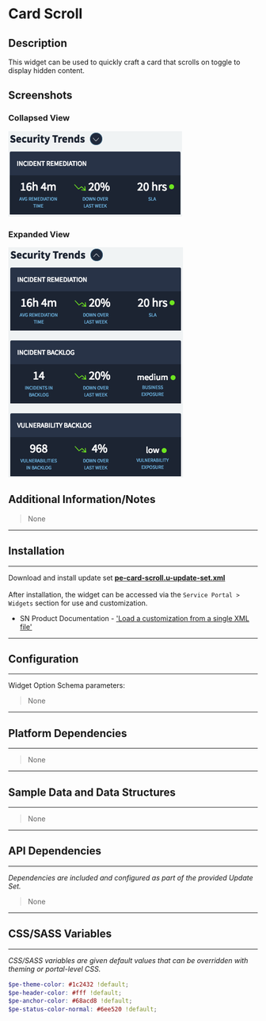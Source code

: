 # Card Scroll

## Description

This widget can be used to quickly craft a card that scrolls on toggle to display hidden content.

## Screenshots

### Collapsed View
![](../images/pe-card-scroll-1.png)

### Expanded View
![](../images/pe-card-scroll-2.png)

## Additional Information/Notes
> None
---
## Installation
---
Download and install update set **[pe-card-scroll.u-update-set.xml](https://github.com/platform-experience/serviceportal-widget-library/blob/master/pe-card-scroll/pe-card-scroll.u-update-set.xml)** <br/><br/>
After installation, the widget can be accessed via the `Service Portal > Widgets` section for use and customization.<br/>
* SN Product Documentation - ['Load a customization from a single XML file'](https://docs.servicenow.com/bundle/jakarta-application-development/page/build/system-update-sets/task/t_SaveAnUpdateSetAsAnXMLFile.html)

---
## Configuration
---
Widget Option Schema parameters:
> None
---
## Platform Dependencies
---
> None
---
## Sample Data and Data Structures
---
> None
---
## API Dependencies
---
<i>Dependencies are included and configured as part of the provided Update Set.</i>
> None
---
## CSS/SASS Variables
---
_CSS/SASS variables are given default values that can be overridden with theming or portal-level CSS._

```scss
$pe-theme-color: #1c2432 !default;
$pe-header-color: #fff !default;
$pe-anchor-color: #68acd8 !default;
$pe-status-color-normal: #6ee520 !default;
```